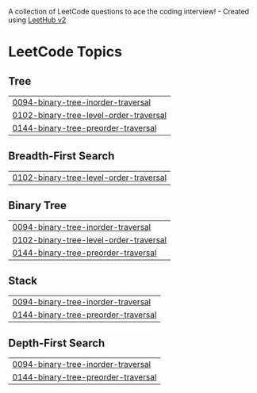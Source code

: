 A collection of LeetCode questions to ace the coding interview! - Created using [LeetHub v2](https://github.com/arunbhardwaj/LeetHub-2.0)
<!---LeetCode Topics Start-->
# LeetCode Topics
## Tree
|  |
| ------- |
| [0094-binary-tree-inorder-traversal](https://github.com/abhishek3256/leetcode/tree/master/0094-binary-tree-inorder-traversal) |
| [0102-binary-tree-level-order-traversal](https://github.com/abhishek3256/leetcode/tree/master/0102-binary-tree-level-order-traversal) |
| [0144-binary-tree-preorder-traversal](https://github.com/abhishek3256/leetcode/tree/master/0144-binary-tree-preorder-traversal) |
## Breadth-First Search
|  |
| ------- |
| [0102-binary-tree-level-order-traversal](https://github.com/abhishek3256/leetcode/tree/master/0102-binary-tree-level-order-traversal) |
## Binary Tree
|  |
| ------- |
| [0094-binary-tree-inorder-traversal](https://github.com/abhishek3256/leetcode/tree/master/0094-binary-tree-inorder-traversal) |
| [0102-binary-tree-level-order-traversal](https://github.com/abhishek3256/leetcode/tree/master/0102-binary-tree-level-order-traversal) |
| [0144-binary-tree-preorder-traversal](https://github.com/abhishek3256/leetcode/tree/master/0144-binary-tree-preorder-traversal) |
## Stack
|  |
| ------- |
| [0094-binary-tree-inorder-traversal](https://github.com/abhishek3256/leetcode/tree/master/0094-binary-tree-inorder-traversal) |
| [0144-binary-tree-preorder-traversal](https://github.com/abhishek3256/leetcode/tree/master/0144-binary-tree-preorder-traversal) |
## Depth-First Search
|  |
| ------- |
| [0094-binary-tree-inorder-traversal](https://github.com/abhishek3256/leetcode/tree/master/0094-binary-tree-inorder-traversal) |
| [0144-binary-tree-preorder-traversal](https://github.com/abhishek3256/leetcode/tree/master/0144-binary-tree-preorder-traversal) |
<!---LeetCode Topics End-->